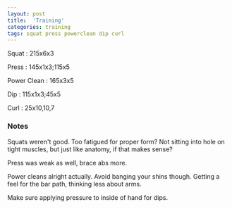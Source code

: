 ```yaml
---
layout: post
title:  'Training'
categories: training
tags: squat press powerclean dip curl
---
```


Squat       :   215x6x3

Press       :   145x1x3;115x5

Power Clean :   165x3x5

Dip         :   115x1x3;45x5

Curl        :   25x10,10,7


### Notes

Squats weren't good. Too fatigued for proper form? Not sitting into hole on tight
muscles, but just like anatomy, if that makes sense?

Press was weak as well, brace abs more.

Power cleans alright actually. Avoid banging your shins though. Getting a feel for the
bar path, thinking less about arms.

Make sure applying pressure to inside of hand for dips.
